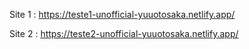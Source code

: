 
Site 1 : https://teste1-unofficial-yuuotosaka.netlify.app/

Site 2 : https://teste2-unofficial-yuuotosaka.netlify.app/
